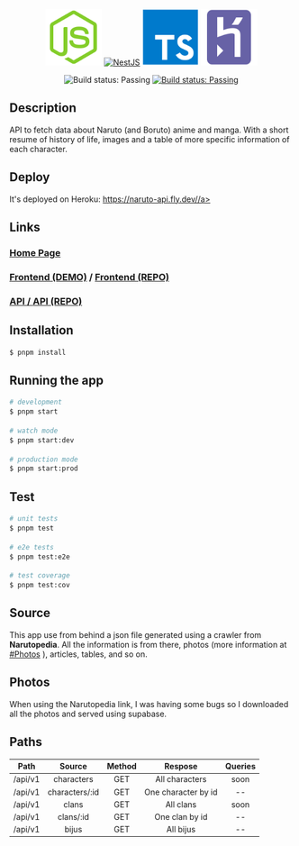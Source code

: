 <p align="center">
  <a href="https://nodejs.org/en/" target="_blank"> <img alt="NodeJS" width="100px" src="https://raw.githubusercontent.com/devicons/devicon/9f4f5cdb393299a81125eb5127929ea7bfe42889/icons/nodejs/nodejs-original.svg"/></a>
 <a target="_blank" href="https://nestjs.com/" target="_blank"> <img alt="NestJS" width="100px" src="https://d33wubrfki0l68.cloudfront.net/e937e774cbbe23635999615ad5d7732decad182a/26072/logo-small.ede75a6b.svg" /></a>
  <a target="_blank" href="https://www.typescriptlang.org/" target="_blank"> <img alt="TypeScript" width="100px" src="https://raw.githubusercontent.com/devicons/devicon/9f4f5cdb393299a81125eb5127929ea7bfe42889/icons/typescript/typescript-original.svg"/></a>
  <a href="https://www.heroku.com" target="_blank"> <img alt="Heroku" width="100px" src="https://raw.githubusercontent.com/devicons/devicon/00f02ef57fb7601fd1ddcc2fe6fe670fef3ae3e4/icons/heroku/heroku-plain.svg"/></a>
</p>

<p align="center">
    <img src="https://ci.appveyor.com/api/projects/status/github/gustavonobreza/naruto-api?svg=true" alt="Build status: Passing" />
  <a href="https://github.com/gustavonobreza/naruto-api/actions" alt="Build status: Passing">
    <img src="https://github.com/gustavonobreza/naruto-api/actions/workflows/node.js.yml/badge.svg" alt="Build status: Passing">
  </a>
</p>

## Description

API to fetch data about Naruto (and Boruto) anime and manga. With a short resume of history of life, images and a table of more specific information of each character.

## Deploy

It's deployed on Heroku: <a href="https://naruto-api.fly.dev/" target="_blank" >https://naruto-api.fly.dev//a>

## Links

### <a href="https://gustavonobreza.github.io/naruto-api/" target="_blank">Home Page</a>

### <a href="https://naruto-dex.vercel.app/" target="_blank">Frontend (DEMO)</a> / <a href="https://github.com/Gustavonobreza/narutodex" target="_blank">Frontend (REPO)</a>

### <a href="https://naruto-api.fly.dev/" target="_blank">API / <a href="https://github.com/Gustavonobreza/naruto-api" target="_blank">API (REPO)</a>

## Installation

```bash
$ pnpm install
```

## Running the app

```bash
# development
$ pnpm start

# watch mode
$ pnpm start:dev

# production mode
$ pnpm start:prod
```

## Test

```bash
# unit tests
$ pnpm test

# e2e tests
$ pnpm test:e2e

# test coverage
$ pnpm test:cov
```

## Source

This app use from behind a json file generated using a crawler from **Narutopedia**. All the information is from there, photos (more information at [#Photos](https://github.com/gustavonobreza/naruto-api#Photos) ), articles, tables, and so on.

## Photos

When using the Narutopedia link, I was having some bugs so I downloaded all the photos and served using supabase.

## Paths

|  Path   |     Source     | Method |       Respose       | Queries |
| :-----: | :------------: | :----: | :-----------------: | :-----: |
| /api/v1 |   characters   |  GET   |   All characters    |  soon   |
| /api/v1 | characters/:id |  GET   | One character by id |   --    |
| /api/v1 |     clans      |  GET   |      All clans      |  soon   |
| /api/v1 |   clans/:id    |  GET   |   One clan by id    |   --    |
| /api/v1 |     bijus      |  GET   |      All bijus      |   --    |

<br>
